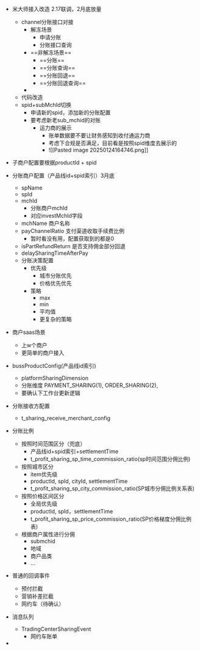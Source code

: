 
- 米大师接入改造 2.17联调，2月底放量
	- channel分账接口对接
		- 解冻场景
			- 申请分账
			- 分账接口查询
		- ==非解冻场景==
			- ==分账==
			- ==分账查询==
			- ==分账回退==
			- ==分账回退查询==
		- 
	- 代码改造
	- spid+subMchId切换
		- 申请新的spid，添加新的分账配置
		- 要考虑新老sub_mchid的对账
			- 运力商的展示
				- 账单数据要不要让财务感知到收付通运力商
				- 考虑下合规是否满足，目前看是按照spid维度去展示的
				- ![[Pasted image 20250124164746.png]]
- 子商户配置要根据productId + spid
- 分账商户配置（产品线id+spid索引）3月底
	- spName
	- spId
	- mchId 
		- 分账商户mchId
		- 对应investMchId字段
	- mchName 商户名称
	- payChannelRatio 支付渠道收取手续费比例
		- 暂时看没有用，配置获取到的都是0
	- isPartRefundReturn 是否支持佣金部分回退
	- delaySharingTimeAfterPay 
	- 分账决策配置
		- 优先级
			- 城市分账优先
			- 价格优先优先
		- 策略
			- max
			- min
			- 平均值
			- 更复杂的策略
- 商户saas场景
	- 上w个商户
	- 更简单的商户接入
- bussProductConfig(产品线id索引)
	- platformSharingDimension 
	- 分账维度 PAYMENT_SHARING(1),  ORDER_SHARING(2),
	- 要确认下工作台更新逻辑
- 分账接收方配置
	- t_sharing_receive_merchant_config
- 分账比例
	- 按照时间范围区分（兜底）
		-  产品线id+spid索引+settlementTime
		- t_profit_sharing_sp_time_commission_ratio(sp时间范围分佣比例)
	- 按照城市区分
		- item优先级
		- productId, spId,  cityId, settlementTime
		- t_profit_sharing_sp_city_commission_ratio(SP城市分佣比例关系表)
	- 按照价格区间区分
		- 全局优先级
		- productId, spId，settlementTime
		- t_profit_sharing_sp_price_commission_ratio(SP价格梯度分佣比例表)
	- 根据商户属性进行分佣
		- submchid
		- 地域
		- 商户品类
		- ...

- 普通的回调事件
	- 预付拦截
	- 营销补差拦截
	- 网约车（待确认）
- 消息队列
	- TradingCenterSharingEvent
		- 网约车账单
- 
